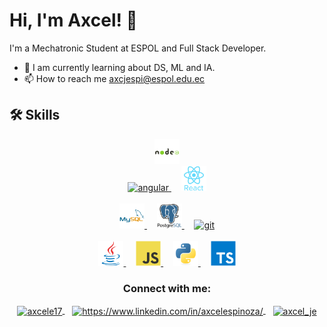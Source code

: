 
# Hi, I'm Axcel! 👋


<!-- ## 🚀 About Me -->
I'm a Mechatronic Student at ESPOL and Full Stack Developer.

- 🧠 I am currently learning about DS, ML and IA.
- 📫 How to reach me axcjespi@espol.edu.ec


## 🛠 Skills
<p align="center"> 
<a href="https://nodejs.org" target="_blank" rel="noreferrer"> 
<img src="https://raw.githubusercontent.com/devicons/devicon/master/icons/nodejs/nodejs-original-wordmark.svg" alt="nodejs" width="40" height="40"/> 
</a> 
<br>
<a href="https://angular.io" target="_blank" rel="noreferrer"> 
  <img src="https://angular.io/assets/images/logos/angular/angular.svg" alt="angular" width="40" height="40"/> 
</a>&nbsp;&nbsp;&nbsp;
<a href="https://reactjs.org/" target="_blank" rel="noreferrer"> 
<img src="https://raw.githubusercontent.com/devicons/devicon/master/icons/react/react-original-wordmark.svg" alt="react" width="40" height="40"/> 
</a> 
<br>
<br>
<a href="https://www.mysql.com/" target="_blank" rel="noreferrer"> 
<img src="https://raw.githubusercontent.com/devicons/devicon/master/icons/mysql/mysql-original-wordmark.svg" alt="mysql" width="40" height="40"/> 
</a>&nbsp;&nbsp;&nbsp;
<a href="https://www.postgresql.org" target="_blank" rel="noreferrer"> 
<img src="https://raw.githubusercontent.com/devicons/devicon/master/icons/postgresql/postgresql-original-wordmark.svg" alt="postgresql" width="40" height="40"/>
</a> &nbsp;&nbsp;&nbsp;
<a href="https://git-scm.com/" target="_blank" rel="noreferrer"> 
<img src="https://www.vectorlogo.zone/logos/git-scm/git-scm-icon.svg" alt="git" width="40" height="40"/> 
</a> 
<br>
<br>
<a href="https://www.java.com" target="_blank" rel="noreferrer"> 
<img src="https://raw.githubusercontent.com/devicons/devicon/master/icons/java/java-original.svg" alt="java" width="40" height="40"/> 
</a> &nbsp;&nbsp;&nbsp;
<a href="https://developer.mozilla.org/en-US/docs/Web/JavaScript" target="_blank" rel="noreferrer"> 
<img src="https://raw.githubusercontent.com/devicons/devicon/master/icons/javascript/javascript-original.svg" alt="javascript" width="40" height="40"/> 
</a> &nbsp;&nbsp;&nbsp;
<a href="https://www.python.org" target="_blank" rel="noreferrer"> 
<img src="https://raw.githubusercontent.com/devicons/devicon/master/icons/python/python-original.svg" alt="python" width="40" height="40"/> 
</a> &nbsp;&nbsp;&nbsp;
<a href="https://www.typescriptlang.org/" target="_blank" rel="noreferrer"> 
<img src="https://raw.githubusercontent.com/devicons/devicon/master/icons/typescript/typescript-original.svg" alt="typescript" width="40" height="40"/> </a> 
</p>



<h3 align="center">Connect with me:</h3>
<p align="center">
<a href="https://twitter.com/axcele17" target="blank"><img align="center" src="https://raw.githubusercontent.com/rahuldkjain/github-profile-readme-generator/master/src/images/icons/Social/twitter.svg" alt="axcele17" height="30" width="40" />
</a>&nbsp;&nbsp;
<a href="https://linkedin.com/in/https://www.linkedin.com/in/axcelespinoza/" target="blank"><img align="center" src="https://raw.githubusercontent.com/rahuldkjain/github-profile-readme-generator/master/src/images/icons/Social/linked-in-alt.svg" alt="https://www.linkedin.com/in/axcelespinoza/" height="30" width="40" />
</a>&nbsp;&nbsp;
<a href="https://instagram.com/axcel_je" target="blank"><img align="center" src="https://raw.githubusercontent.com/rahuldkjain/github-profile-readme-generator/master/src/images/icons/Social/instagram.svg" alt="axcel_je" height="30" width="40" /></a>
</p>
<!---
<p><img align="center" src="https://github-readme-stats.vercel.app/api/top-langs?username=axcel17&show_icons=true&locale=en&layout=compact" alt="axcel17" /></p>
<p>&nbsp;<img align="center" src="https://github-readme-stats.vercel.app/api?username=axcel17&show_icons=true&locale=en" alt="axcel17" /></p>
<p><img align="center" src="https://github-readme-streak-stats.herokuapp.com/?user=axcel17&" alt="axcel17" /></p>
--->
